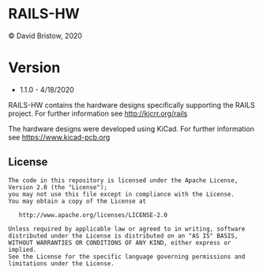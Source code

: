 # RAILS-HW
&copy; David Bristow, 2020

# Version
* 1.1.0 - 4/18/2020

RAILS-HW contains the hardware designs specifically supporting the RAILS project.
For further information see http://kjcrr.org/rails

The hardware designs were developed using KiCad. For further information see https://www.kicad-pcb.org

## License

    The code in this repository is licensed under the Apache License, Version 2.0 (the "License");
    you may not use this file except in compliance with the License.
    You may obtain a copy of the License at

       http://www.apache.org/licenses/LICENSE-2.0

    Unless required by applicable law or agreed to in writing, software
    distributed under the License is distributed on an "AS IS" BASIS,
    WITHOUT WARRANTIES OR CONDITIONS OF ANY KIND, either express or implied.
    See the License for the specific language governing permissions and
    limitations under the License.


